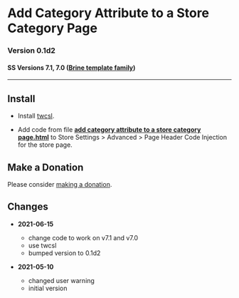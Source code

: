 # Add Category Attribute to a Store Category Page

### Version 0.1d2

#### SS Versions 7.1, 7.0 ([Brine template family][1])

---

## Install

* Install
  [twcsl](https://github.com/tomsWebConsulting/twcsl#install-options).
  
* Add code from file
  **[add category attribute to a store category page.html](add%20category%20attribute%20to%20a%20store%20category%20page.html#L1)**
  to Store Settings > Advanced > Page Header Code Injection for the store page.

## Make a Donation

Please consider
[making a donation](https://github.com/tomsWebConsulting/twcsl#make-a-donation).

## Changes

* **2021-06-15**

  * change code to work on v7.1 and v7.0
  * use twcsl
  * bumped version to 0.1d2
  
* **2021-05-10**

  * changed user warning
  * initial version

[1]: https://support.squarespace.com/hc/en-us/articles/212512738-Brine-template-family
